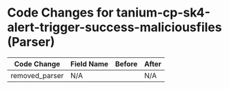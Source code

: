 # Code Changes for tanium-cp-sk4-alert-trigger-success-maliciousfiles (Parser)

| Code Change | Field Name | Before | After |
|-------------|------------|--------|-------|
| removed_parser | N/A |  | N/A |